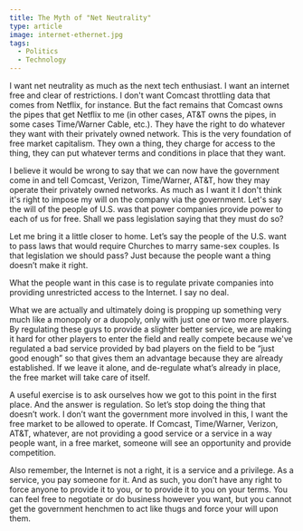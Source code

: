```yaml
---
title: The Myth of "Net Neutrality"
type: article
image: internet-ethernet.jpg
tags:
  - Politics
  - Technology
---
```


<p>I want net neutrality as much as the next tech enthusiast. I want an internet free and clear of restrictions. I don't want Comcast throttling data that comes from Netflix, for instance. But the fact remains that Comcast owns the pipes that get Netflix to me (in other cases, AT&amp;T owns the pipes, in some cases Time/Warner Cable, etc.). They have the right to do whatever they want with their privately owned network. This is the very foundation of free market capitalism. They own a thing, they charge for access to the thing, they can put whatever terms and conditions in place that they want.</p>

<p>I believe it would be wrong to say that we can now have the government come in and tell Comcast, Verizon, Time/Warner, AT&amp;T, how they may operate their privately owned networks. As much as I want it I don't think it's right to impose my will on the company via the government. Let's say the will of the people of U.S. was that power companies provide power to each of us for free. Shall we pass legislation saying that they must do so?</p>

<p>Let me bring it a little closer to home. Let’s say the people of the U.S. want to pass laws that would require Churches to marry same-sex couples. Is that legislation we should pass? Just because the people want a thing doesn’t make it right.</p>

<p>What the people want in this case is to regulate private companies into providing unrestricted access to the Internet. I say no deal.</p>

<p>What we are actually and ultimately doing is propping up something very much like a monopoly or a duopoly, only with just one or two more players. By regulating these guys to provide a slighter better service, we are making it hard for other players to enter the field and really compete because we've regulated a bad service provided by bad players on the field to be “just good enough” so that gives them an advantage because they are already established. If we leave it alone, and de-regulate what’s already in place, the free market will take care of itself.</p>

<p>A useful exercise is to ask ourselves how we got to this point in the first place. And the answer is regulation. So let’s stop doing the thing that doesn’t work. I don’t want the government more involved in this, I want the free market to be allowed to operate. If Comcast, Time/Warner, Verizon, AT&amp;T, whatever, are not providing a good service or a service in a way people want, in a free market, someone will see an opportunity and provide competition.</p>

<p>Also remember, the Internet is not a right, it is a service and a privilege. As a service, you pay someone for it. And as such, you don’t have any right to force anyone to provide it to you, or to provide it to you on your terms. You can feel free to negotiate or do business however you want, but you cannot get the government henchmen to act like thugs and force your will upon them.</p>

